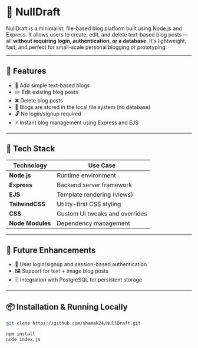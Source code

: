 # 📝 NullDraft

NullDraft is a minimalist, file-based blog platform built using Node.js and Express. It allows users to create, edit, and delete text-based blog posts — all **without requiring login, authentication, or a database**. It's lightweight, fast, and perfect for small-scale personal blogging or prototyping.

---

## 🚀 Features

- 📝 Add simple text-based blogs
- ✏️ Edit existing blog posts
- ❌ Delete blog posts
- 📁 Blogs are stored in the local file system (no database)
- 🔓 No login/signup required
- ⚡ Instant blog management using Express and EJS

---

## 🧪 Tech Stack

| Technology     | Use Case                        |
|----------------|----------------------------------|
| **Node.js**    | Runtime environment              |
| **Express**    | Backend server framework         |
| **EJS**        | Template rendering (views)       |
| **TailwindCSS**| Utility-first CSS styling        |
| **CSS**        | Custom UI tweaks and overrides   |
| **Node Modules** | Dependency management           |

---

## 🔮 Future Enhancements

- 🔐 User login/signup and session-based authentication
- 🖼️ Support for text + image blog posts
- 🗄️ Integration with PostgreSQL for persistent storage

---

## 📦 Installation & Running Locally

```bash
git clone https://github.com/shamak24/NullDraft.git

npm install
node index.js
